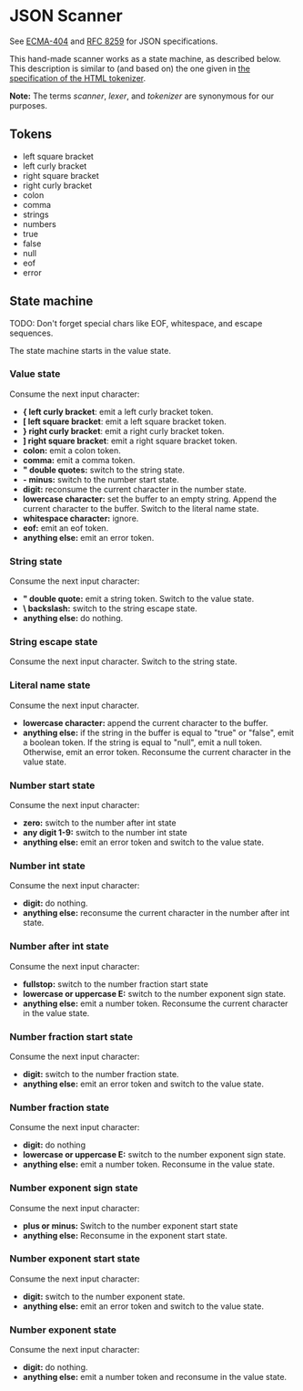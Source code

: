 # JSON Scanner

See [ECMA-404](https://www.ecma-international.org/publications-and-standards/standards/ecma-404/) and [RFC 8259](https://datatracker.ietf.org/doc/html/rfc8259) for JSON specifications.

This hand-made scanner works as a state machine, as described below. This description is similar to (and based on) the one given in [the specification of the HTML tokenizer](https://html.spec.whatwg.org/#tokenization).

**Note:** The terms _scanner_, _lexer_, and _tokenizer_ are synonymous for our purposes.

## Tokens

- left square bracket
- left curly bracket
- right square bracket
- right curly bracket
- colon
- comma
- strings
- numbers
- true
- false
- null
- eof
- error

## State machine

TODO: Don't forget special chars like EOF, whitespace, and escape sequences.

The state machine starts in the value state.

### Value state

Consume the next input character:

- **{ left curly bracket**: emit a left curly bracket token.
- **[ left square bracket**: emit a left square bracket token.
- **} right curly bracket**: emit a right curly bracket token.
- **] right square bracket**: emit a right square bracket token.
- **colon:** emit a colon token.
- **comma:** emit a comma token.
- **" double quotes:** switch to the string state.
- **- minus:** switch to the number start state.
- **digit:** reconsume the current character in the number state.
- **lowercase character:** set the buffer to an empty string. Append the current character to the buffer. Switch to the literal name state.
- **whitespace character:** ignore.
- **eof:** emit an eof token.
- **anything else:** emit an error token.

### String state

Consume the next input character:

- **" double quote:** emit a string token. Switch to the value state.
- **\ backslash:** switch to the string escape state.
- **anything else:** do nothing.

### String escape state

Consume the next input character. Switch to the string state.

### Literal name state

Consume the next input character.

- **lowercase character:** append the current character to the buffer.
- **anything else:** if the string in the buffer is equal to "true" or "false", emit a boolean token. If the string is equal to "null", emit a null token. Otherwise, emit an error token. Reconsume the current character in the value state.

### Number start state

Consume the next input character:

- **zero:** switch to the number after int state
- **any digit 1-9:** switch to the number int state
- **anything else:** emit an error token and switch to the value state.

### Number int state

Consume the next input character:

- **digit:** do nothing.
- **anything else:** reconsume the current character in the number after int state.

### Number after int state

Consume the next input character:

- **fullstop:** switch to the number fraction start state
- **lowercase or uppercase E:** switch to the number exponent sign state.
- **anything else:** emit a number token. Reconsume the current character in the value state.

### Number fraction start state

Consume the next input character:

- **digit:** switch to the number fraction state.
- **anything else:** emit an error token and switch to the value state.

### Number fraction state

Consume the next input character:

- **digit:** do nothing
- **lowercase or uppercase E:** switch to the number exponent sign state.
- **anything else:** emit a number token. Reconsume in the value state.

### Number exponent sign state

Consume the next input character:

- **plus or minus:** Switch to the number exponent start state
- **anything else:** Reconsume in the exponent start state.

### Number exponent start state

Consume the next input character:

- **digit:** switch to the number exponent state.
- **anything else:** emit an error token and switch to the value state.

### Number exponent state

Consume the next input character:

- **digit:** do nothing.
- **anything else:** emit a number token and reconsume in the value state.
